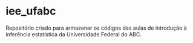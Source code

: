 # iee_ufabc
Repositório criado para armazenar os códigos das aulas de introdução à inferência estatística da Universidade Federal do ABC.
